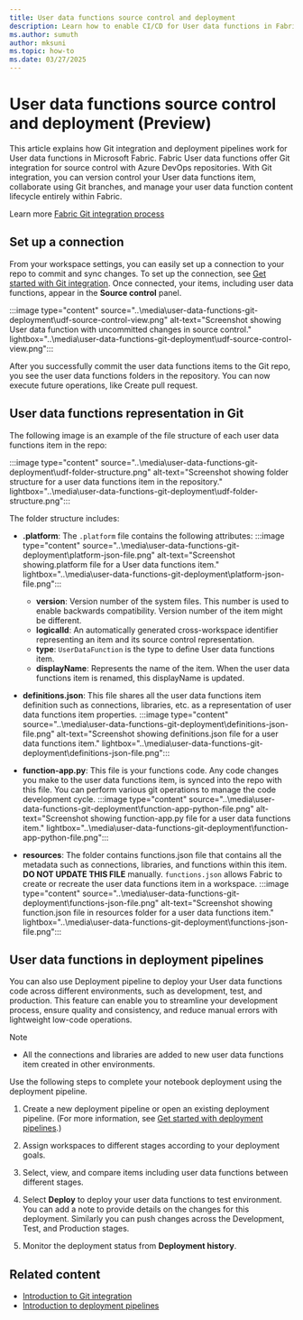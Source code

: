 ```yaml
---
title: User data functions source control and deployment
description: Learn how to enable CI/CD for User data functions in Fabric.
ms.author: sumuth
author: mksuni
ms.topic: how-to
ms.date: 03/27/2025
---
```



# User data functions source control and deployment (Preview)

This article explains how Git integration and deployment pipelines work for User data functions in Microsoft Fabric. Fabric User data functions offer Git integration for source control with Azure DevOps repositories. With Git integration, you can version control your User data functions item, collaborate using Git branches, and manage your user data function content lifecycle entirely within Fabric.

Learn more [Fabric Git integration process](../../cicd/git-integration/git-integration-process.md)

## Set up a connection
From your workspace settings, you can easily set up a connection to your repo to commit and sync changes. To set up the connection, see [Get started with Git integration](../../cicd/git-integration/git-get-started.md). Once connected, your items, including user data functions, appear in the **Source control** panel.

:::image type="content" source="..\media\user-data-functions-git-deployment\udf-source-control-view.png" alt-text="Screenshot showing User data function with uncommitted changes in source control." lightbox="..\media\user-data-functions-git-deployment\udf-source-control-view.png":::

After you successfully commit the user data functions items to the Git repo, you see the user data functions folders in the repository. You can now execute future operations, like Create pull request.

## User data functions representation in Git
The following image is an example of the file structure of each user data functions item in the repo:

:::image type="content" source="..\media\user-data-functions-git-deployment\udf-folder-structure.png" alt-text="Screenshot showing folder structure for a user data functions item in the repository." lightbox="..\media\user-data-functions-git-deployment\udf-folder-structure.png":::

The folder structure includes: 

- **.platform**: The `.platform` file contains the following attributes:
    :::image type="content" source="..\media\user-data-functions-git-deployment\platform-json-file.png" alt-text="Screenshot showing.platform file for a User data functions item." lightbox="..\media\user-data-functions-git-deployment\platform-json-file.png":::

    - **version**: Version number of the system files. This number is used to enable backwards compatibility. Version number of the item might be different.
    - **logicalId**: An automatically generated cross-workspace identifier representing an item and its source control representation.
    - **type**: `UserDataFunction` is the type to define User data functions item.
    - **displayName**: Represents the name of the item. When the user data functions item is renamed, this displayName is updated. 
 
- **definitions.json**: This file shares all the user data functions item definition such as connections, libraries, etc. as a representation of user data functions item properties. 
    :::image type="content" source="..\media\user-data-functions-git-deployment\definitions-json-file.png" alt-text="Screenshot showing definitions.json file for a user data functions item." lightbox="..\media\user-data-functions-git-deployment\definitions-json-file.png":::

- **function-app.py**: This file is your functions code. Any code changes you make to the user data functions item, is synced into the repo with this file. You can perform various git operations to manage the code development cycle.
    :::image type="content" source="..\media\user-data-functions-git-deployment\function-app-python-file.png" alt-text="Screenshot showing function-app.py file for a user data functions item." lightbox="..\media\user-data-functions-git-deployment\function-app-python-file.png":::

- **resources**: The folder contains functions.json file that contains all the metadata such as connections, libraries, and functions within this item. **DO NOT UPDATE THIS FILE** manually. `functions.json` allows Fabric to create or recreate the user data functions item in a workspace. 
    :::image type="content" source="..\media\user-data-functions-git-deployment\functions-json-file.png" alt-text="Screenshot showing function.json file in resources folder for a user data functions item." lightbox="..\media\user-data-functions-git-deployment\functions-json-file.png":::


## User data functions in deployment pipelines

You can also use Deployment pipeline to deploy your User data functions code across different environments, such as development, test, and production. This feature can enable you to streamline your development process, ensure quality and consistency, and reduce manual errors with lightweight low-code operations.

> [!NOTE]
> - All the connections and libraries are added to new user data functions item created in other environments. 

Use the following steps to complete your notebook deployment using the deployment pipeline.

1. Create a new deployment pipeline or open an existing deployment pipeline. (For more information, see [Get started with deployment pipelines](../../cicd/deployment-pipelines/get-started-with-deployment-pipelines.md).)

1. Assign workspaces to different stages according to your deployment goals.
2. Select, view, and compare items including user data functions between different stages.
3. Select **Deploy** to deploy your user data functions to test environment. You can add a note to provide details on the changes for this deployment. Similarly you can push changes across the Development, Test, and Production stages.
4. Monitor the deployment status from **Deployment history**.

## Related content

- [Introduction to Git integration](../../cicd/git-integration/intro-to-git-integration.md)
- [Introduction to deployment pipelines](../../cicd/deployment-pipelines/intro-to-deployment-pipelines.md)
